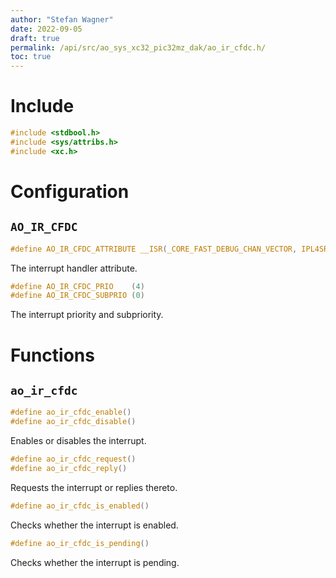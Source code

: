 ```yaml
---
author: "Stefan Wagner"
date: 2022-09-05
draft: true
permalink: /api/src/ao_sys_xc32_pic32mz_dak/ao_ir_cfdc.h/
toc: true
---
```


# Include

```c
#include <stdbool.h>
#include <sys/attribs.h>
#include <xc.h>
```

# Configuration

## `AO_IR_CFDC`

```c
#define AO_IR_CFDC_ATTRIBUTE __ISR(_CORE_FAST_DEBUG_CHAN_VECTOR, IPL4SRS)
```

The interrupt handler attribute.

```c
#define AO_IR_CFDC_PRIO    (4)
#define AO_IR_CFDC_SUBPRIO (0)
```

The interrupt priority and subpriority.

# Functions

## `ao_ir_cfdc`

```c
#define ao_ir_cfdc_enable()
#define ao_ir_cfdc_disable()
```

Enables or disables the interrupt.

```c
#define ao_ir_cfdc_request()
#define ao_ir_cfdc_reply()
```

Requests the interrupt or replies thereto.

```c
#define ao_ir_cfdc_is_enabled()
```

Checks whether the interrupt is enabled.

```c
#define ao_ir_cfdc_is_pending()
```

Checks whether the interrupt is pending.
